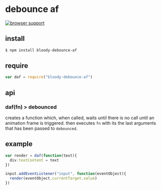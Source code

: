 # debounce af

[![browser support](https://ci.testling.com/bloodyowl/debounce-af.png)](https://ci.testling.com/bloodyowl/debounce-af)


## install

```sh
$ npm install bloody-debounce-af
```

## require

```javascript
var daf = require("bloody-debounce-af")
```

## api

### daf(fn) > debounced

creates a function which, when called, waits until there is no call
until an animation frame is triggered. then executes `fn` with its
the last arguments that has been passed to `debounced`.

## example

```javascript
var render = daf(function(text){
  div.textContent = text
})

input.addEventListener("input", function(eventObject){
  render(eventObject.currentTarget.value)
})
```
